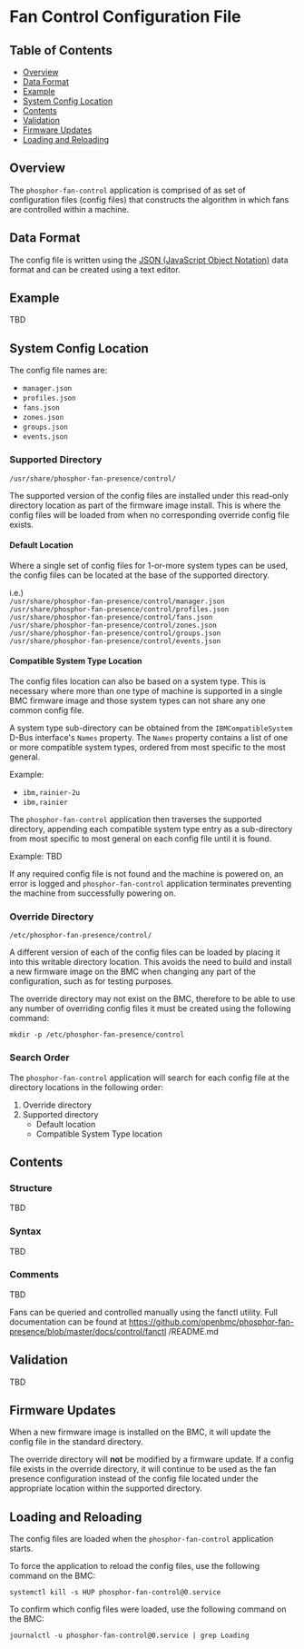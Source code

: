 # Fan Control Configuration File

## Table of Contents
* [Overview](#overview)
* [Data Format](#data-format)
* [Example](#example)
* [System Config Location](#system-config-location)
* [Contents](#contents)
* [Validation](#validation)
* [Firmware Updates](#firmware-updates)
* [Loading and Reloading](#loading-and-reloading)


## Overview

The `phosphor-fan-control` application is comprised of as set of configuration
files (config files) that constructs the algorithm in which fans are controlled
within a machine.


## Data Format

The config file is written using the [JSON (JavaScript Object
Notation)](https://www.json.org/) data format and can be created using a text
editor.


## Example

TBD


## System Config Location

The config file names are:
* `manager.json`
* `profiles.json`
* `fans.json`
* `zones.json`
* `groups.json`
* `events.json`

### Supported Directory

`/usr/share/phosphor-fan-presence/control/`

The supported version of the config files are installed under this read-only
directory location as part of the firmware image install. This is where the
config files will be loaded from when no corresponding override config file
exists.

#### Default Location

Where a single set of config files for 1-or-more system types can be used,
the config files can be located at the base of the supported directory.

i.e.)  
`/usr/share/phosphor-fan-presence/control/manager.json`  
`/usr/share/phosphor-fan-presence/control/profiles.json`  
`/usr/share/phosphor-fan-presence/control/fans.json`  
`/usr/share/phosphor-fan-presence/control/zones.json`  
`/usr/share/phosphor-fan-presence/control/groups.json`  
`/usr/share/phosphor-fan-presence/control/events.json`  

#### Compatible System Type Location

The config files location can also be based on a system type. This is necessary
where more than one type of machine is supported in a single BMC firmware image
and those system types can not share any one common config file.

A system type sub-directory can be obtained from the `IBMCompatibleSystem`
D-Bus interface's `Names` property. The `Names` property contains a list of one
or more compatible system types, ordered from most specific to the most general.

Example:
* `ibm,rainier-2u`
* `ibm,rainier`

The `phosphor-fan-control` application then traverses the supported
directory, appending each compatible system type entry as a sub-directory from
most specific to most general on each config file until it is found.

Example: TBD


If any required config file is not found and the machine is powered on,
an error is logged and `phosphor-fan-control` application terminates preventing
the machine from successfully powering on.

### Override Directory

`/etc/phosphor-fan-presence/control/`

A different version of each of the config files can be loaded by placing it
into this writable directory location. This avoids the need to build and
install a new firmware image on the BMC when changing any part of the
configuration, such as for testing purposes.

The override directory may not exist on the BMC, therefore to be able to use
any number of overriding config files it must be created using the following
command:

`mkdir -p /etc/phosphor-fan-presence/control`

### Search Order

The `phosphor-fan-control` application will search for each config file at
the directory locations in the following order:
1. Override directory
2. Supported directory
   * Default location
   * Compatible System Type location


## Contents

### Structure

TBD

### Syntax

TBD

### Comments

TBD

Fans can be queried and controlled manually using the fanctl utility. Full
documentation can be found at
https://github.com/openbmc/phosphor-fan-presence/blob/master/docs/control/fanctl
/README.md


## Validation

TBD


## Firmware Updates

When a new firmware image is installed on the BMC, it will update the config
file in the standard directory.

The override directory will **not** be modified by a firmware update. If a
config file exists in the override directory, it will continue to be used as
the fan presence configuration instead of the config file located under the
appropriate location within the supported directory.


## Loading and Reloading

The config files are loaded when the `phosphor-fan-control` application
starts.

To force the application to reload the config files, use the following command
on the BMC:

`systemctl kill -s HUP phosphor-fan-control@0.service`

To confirm which config files were loaded, use the following command on the BMC:

`journalctl -u phosphor-fan-control@0.service | grep Loading`
